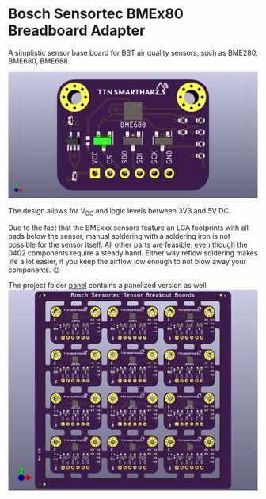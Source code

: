 # Bosch Sensortec BMEx80 Breadboard Adapter

A simplistic sensor base board for BST air quality sensors, such as BME280, BME680, BME688.

![Sensor board3D front view](./images/BME688_Breakout_Board_front.png)

The design allows for V<sub>CC</sub> and logic levels between 3V3 and 5V DC.

Due to the fact that the BMExxx sensors feature an LGA footprints with all pads below the sensor, manual soldering with a soldering iron is not possible for the sensor itself. All other parts are feasible, even though the 0402 components require a steady hand. Either way reflow soldering makes life a lot easier, if you keep the airflow low enough to not blow away your components. :wink:

The project folder [panel](/Sensor_BaseBoard/panel/) contains a panelized version as well
![Sensor board panel - front](./images/BME688_Breakout_Board_Panel_front.png)
